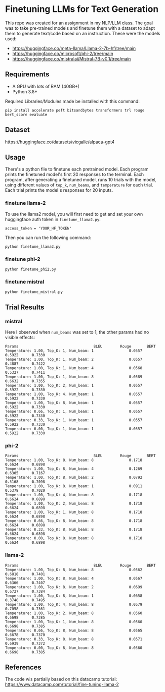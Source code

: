 # Finetuning LLMs for Text Generation

This repo was created for an assignment in my NLP/LLM class. The goal was to take pre-trained models and finetune them with a dataset to adapt them to generate text/code based on an instruction.
These were the models used:
 - https://huggingface.co/meta-llama/Llama-2-7b-hf/tree/main
 - https://huggingface.co/microsoft/phi-2/tree/main
 - https://huggingface.co/mistralai/Mistral-7B-v0.1/tree/main

## Requirements
 - A GPU with lots of RAM (40GB+)
 - Python 3.8+

Required Libraries/Modules made be installed with this command:
```
pip install accelerate peft bitsandbytes transformers trl rouge bert_score evaluate
```

## Dataset
https://huggingface.co/datasets/vicgalle/alpaca-gpt4

## Usage
There's a python file to finetune each pretrained model. Each program prints the finetuned model's first 20 responses to the terminal. Each program, after generating a finetuned model, runs 10 trials with the model, using different values of `top_k`, `num_beams`, and `temperature` for each trial. Each trial prints the model's responses for 20 inputs. 
### finetune llama-2
To use the llama2 model, you will first need to get and set your own huggingface auth token in `finetune_llama2.py`:
```
access_token = 'YOUR_HF_TOKEN'
```
Then you can run the following command:
```
python finetune_llama2.py
```
### finetune phi-2
```
python finetune_phi2.py
```
### finetune mistral
```
python finetune_mistral.py
```

## Trial Results
### mistral
Here I observed when `num_beams` was set to 1, the other params had no visible effects: 
```
Params									BLEU		Rouge		BERT
Temperature: 1.00, Top_K: 1, Num_beam: 1				0.0557		0.5922		0.7330
Temperature: 1.00, Top_K: 1, Num_beam: 2				0.0557		0.4887		0.7422
Temperature: 1.00, Top_K: 1, Num_beam: 4				0.0568		0.5327		0.7411
Temperature: 1.00, Top_K: 1, Num_beam: 8				0.0589		0.6632		0.7355
Temperature: 1.00, Top_K: 2, Num_beam: 1				0.0557		0.5922		0.7330
Temperature: 1.00, Top_K: 4, Num_beam: 1				0.0557		0.5922		0.7330
Temperature: 1.00, Top_K: 8, Num_beam: 1				0.0557		0.5922		0.7330
Temperature: 0.66, Top_K: 1, Num_beam: 1				0.0557		0.5922		0.7330
Temperature: 0.33, Top_K: 1, Num_beam: 1				0.0557		0.5922		0.7330
Temperature: 0.00, Top_K: 1, Num_beam: 1				0.0557		0.5922		0.7330
```

### phi-2
```
Params									BLEU		Rouge		BERT
Temperature: 1.00, Top_K: 8, Num_beam: 8				0.1718		0.6624		0.6898
Temperature: 1.00, Top_K: 8, Num_beam: 4				0.1269		0.6305		0.7167
Temperature: 1.00, Top_K: 8, Num_beam: 2				0.0792		0.5168		0.7098
Temperature: 1.00, Top_K: 8, Num_beam: 1				0.0911		0.5378		0.7020
Temperature: 1.00, Top_K: 4, Num_beam: 8				0.1718		0.6624		0.6898
Temperature: 1.00, Top_K: 2, Num_beam: 8				0.1718		0.6624		0.6898
Temperature: 1.00, Top_K: 1, Num_beam: 8				0.1718		0.6624		0.6898
Temperature: 0.66, Top_K: 8, Num_beam: 8				0.1718		0.6624		0.6898
Temperature: 0.33, Top_K: 8, Num_beam: 8				0.1718		0.6624		0.6898
Temperature: 0.00, Top_K: 8, Num_beam: 8				0.1718		0.6624		0.6898
```

### llama-2
```
Params									BLEU		Rouge		BERT
Temperature: 1.00, Top_K: 8, Num_beam: 8				0.0562		0.6818		0.7401
Temperature: 1.00, Top_K: 8, Num_beam: 4				0.0567		0.6366		0.7407
Temperature: 1.00, Top_K: 8, Num_beam: 2				0.0699		0.6727		0.7384
Temperature: 1.00, Top_K: 8, Num_beam: 1				0.0658		0.3748		0.7495
Temperature: 1.00, Top_K: 4, Num_beam: 8				0.0579		0.7058		0.7361
Temperature: 1.00, Top_K: 2, Num_beam: 8				0.0560		0.6698		0.7385
Temperature: 1.00, Top_K: 1, Num_beam: 8				0.0560		0.6698		0.7385
Temperature: 0.66, Top_K: 8, Num_beam: 8				0.0565		0.6678		0.7370
Temperature: 0.33, Top_K: 8, Num_beam: 8				0.0571		0.6939		0.7372
Temperature: 0.00, Top_K: 8, Num_beam: 8				0.0560		0.6698		0.7385
```

## References
The code wis partially based on this datacamp tutorial: https://www.datacamp.com/tutorial/fine-tuning-llama-2
